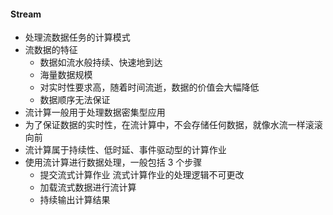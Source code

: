 #### Stream
- 处理流数据任务的计算模式
- 流数据的特征
    - 数据如流水般持续、快速地到达
    - 海量数据规模
    - 对实时性要求高，随着时间流逝，数据的价值会大幅降低
    - 数据顺序无法保证
- 流计算一般用于处理数据密集型应用
- 为了保证数据的实时性，在流计算中，不会存储任何数据，就像水流一样滚滚向前
- 流计算属于持续性、低时延、事件驱动型的计算作业
- 使用流计算进行数据处理，一般包括 3 个步骤
    - 提交流式计算作业 流式计算作业的处理逻辑不可更改
    - 加载流式数据进行流计算
    - 持续输出计算结果